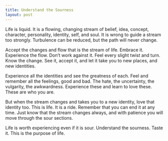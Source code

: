 ```yaml
---
title: Understand the Sourness
layout: post
---
```


Life is liquid. It is a flowing, changing stream of belief, idea, concept, character, personality, identity, self, and soul. It is wrong to guide a stream too strongly. Turbulence can be reduced, but the path will never change.

Accept the changes and flow that is the stream of life. Embrace it. Experience the flow. Don’t work against it. Feel every slight twist and turn. Know the change. See it, accept it, and let it take you to new places, and new identities.

Experience all the identities and see the greatness of each. Feel and remember all the feelings, good and bad. The hate, the uncertainty, the vulgarity, the awkwardness. Experience these and learn to love these. These are who you are.

But when the stream changes and takes you to a new identity, love that identity too. This is life. It is a ride. Remember that you can end it at any time. Just know that the stream changes always, and with patience you will move through the sour sections.

Life is worth experiencing even if it is sour. Understand the sourness. Taste it. This is the purpose of life.
